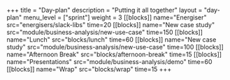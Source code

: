 +++
title = "Day-plan"
description = "Putting it all together"
layout = "day-plan"
menu_level = ["sprint"]
weight = 3
[[blocks]]
name="Energiser"
src="energisers/slack-libs"
time=20
[[blocks]]
name="New case study"
src="module/business-analysis/new-use-case"
time=150
[[blocks]]
name="Lunch"
src="blocks/lunch"
time=60
[[blocks]]
name="New case study"
src="module/business-analysis/new-use-case"
time=100
[[blocks]]
name="Afternoon Break"
src="blocks/afternoon-break"
time=15
[[blocks]]
name="Presentations"
src="module/business-analysis/demo"
time=60
[[blocks]]
name="Wrap"
src="blocks/wrap"
time=15
+++


